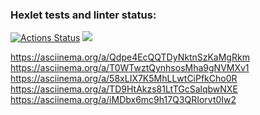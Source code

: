 ### Hexlet tests and linter status:
[![Actions Status](https://github.com/danyabrilev/frontend-project-44/actions/workflows/hexlet-check.yml/badge.svg)](https://github.com/danyabrilev/frontend-project-44/actions)
<a href="https://codeclimate.com/github/danyabrilev/frontend-project-44/maintainability"><img src="https://api.codeclimate.com/v1/badges/dc5c0b214faf993eddfe/maintainability" /></a>

https://asciinema.org/a/Qdpe4EcQQTDyNktnSzKaMgRkm
https://asciinema.org/a/T0WTwztQynhsosMha9gNVMXv1
https://asciinema.org/a/58xLIX7K5MhLLwtCiPfkCho0R
https://asciinema.org/a/TD9HtAkzs81LtTGcSalqbwNXE
https://asciinema.org/a/iMDbx6mc9h17Q3QRIorvt0Iw2